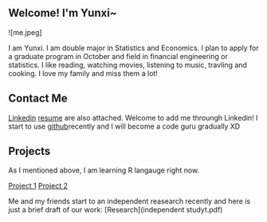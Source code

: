 ## Welcome! I'm Yunxi~
![me.jpeg]

I am Yunxi.
I am double major in Statistics and Economics.
I plan to apply for a graduate program in October and field in financial engineering or statistics.
I like reading, watching movies, listening to music, travling and cooking.
I love my family and miss them a lot!

## Contact Me

[Linkedin](https://www.linkedin.com/in/yunxichen/)
[resume](resume.pdf) are also attached. Welcome to add me throungh Linkedin!
I start to use [github](https://github.com/Rosetta123)recently and I will become a code guru gradually XD


## Projects
As I mentioned above, I am learning R langauge right now.

[Project 1](hw01.html)
[Project 2](hw02.html)

Me and my friends start to an independent reasearch recently and here is just a brief draft of our work:
[Research](independent studyt.pdf)



